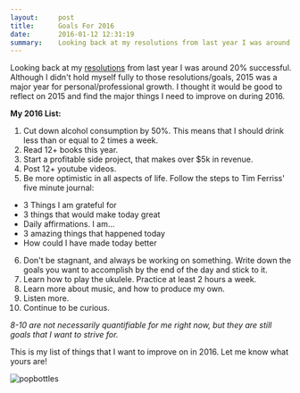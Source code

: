 ```yaml
---
layout:     post
title:      Goals For 2016
date:       2016-01-12 12:31:19
summary:    Looking back at my resolutions from last year I was around 20% successful on holding myself to them. I will try to up the percentage this year...
---
```


Looking back at my [resolutions](http://blog.kevinbastien.com/2015/01/01/My-New-Years-Resolutions/) from last year I was around 20% successful. Although I didn't hold myself fully to those resolutions/goals, 2015 was a major year for personal/professional growth. I thought it would be good to reflect on 2015 and find the major things I need to improve on during 2016.

**My 2016 List:**

1. Cut down alcohol consumption by 50%. This means that I should drink less than or equal to 2 times a week.
2. Read 12+ books this year.
3. Start a profitable side project, that makes over $5k in revenue.
4. Post 12+ youtube videos. 
5. Be more optimistic in all aspects of life. Follow the steps to Tim Ferriss' five minute journal:
  - 3 Things I am grateful for
  - 3 things that would make today great
  - Daily affirmations. I am...
  - 3 amazing things that happened today
  - How could I have made today better
6. Don't be stagnant, and always be working on something. Write down the goals you want to accomplish by the end of the day and stick to it.
7. Learn how to play the ukulele. Practice at least 2 hours a week.
8. Learn more about music, and how to produce my own. 
9. Listen more.
10. Continue to be curious. 

*8-10 are not necessarily quantifiable for me right now, but they are still goals that I want to strive for.*

This is my list of things that I want to improve on in 2016. Let me know what yours are!

![popbottles](https://media.giphy.com/media/9Cywv3GlwXgly/giphy.gif)
